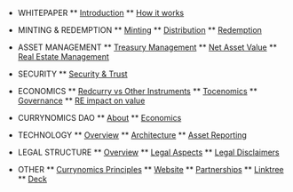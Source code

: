 <!-- docs/_sidebar.md -->
* WHITEPAPER
** [Introduction](/whitepaper/intro.md)
** [How it works](/whitepaper/how.md)

* MINTING & REDEMPTION
** [Minting](/minting/minting.md)
** [Distribution](/minting/distribution.md)
** [Redemption](/minting/redemption.md)

* ASSET MANAGEMENT
** [Treasury Management](/asset/treasury/treasury.md)
** [Net Asset Value](/asset/nav/nav.md)
** [Real Estate Management](/asset/real/real.md)

* SECURITY
** [Security & Trust](/asset/security/security.md)

* ECONOMICS
** [Redcurry vs Other Instruments](/asset/tokenomics/economics.md)
** [Tocenomics](/asset/tokenomics/tokenomics.md)
** [Governance](/asset/tokenomics/governance.md)
** [RE impact on value](/asset/tokenomics/reActions.md)

* CURRYNOMICS DAO
** [About](/asset/dao/dao.md)
** [Economics](/asset/dao/daoRevenue.md)

* TECHNOLOGY
** [Overview](/asset/technology/technology.md)
** [Architecture](/asset/technology/architecture.md)
** [Asset Reporting](/asset/technology/tracking.md)

* LEGAL STRUCTURE
** [Overview](/asset/legal/overview.md)
** [Legal Aspects](/asset/legal/aspects.md)
** [Legal Disclaimers](/asset/legal/disclaimers.md)

* OTHER
** [Currynomics Principles](https://redcurry.co/manifesto)
** [Website](https://redcurry.co)
** [Partnerships](https://redcurry.co/partners)
** [Linktree](https://linktr.ee/redcurry)
** [Deck](https://example.com)



